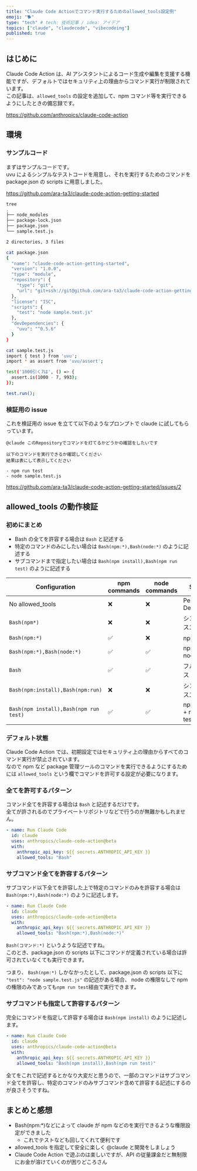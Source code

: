 ```yaml
---
title: "Claude Code Actionでコマンド実行するためのallowed_tools設定例"
emoji: "🐕"
type: "tech" # tech: 技術記事 / idea: アイデア
topics: ["claude", "claudecode", "vibecodeing"]
published: true
---
```


## はじめに

Claude Code Action は、AI アシスタントによるコード生成や編集を支援する機能ですが、デフォルトではセキュリティ上の理由からコマンド実行が制限されています。  
この記事は、`allowed_tools` の設定を追加して、npm コマンド等を実行できるようにしたときの備忘録です。

https://github.com/anthropics/claude-code-action

## 環境

### サンプルコード

まずはサンプルコードです。  
uvu によるシンプルなテストコードを用意し、それを実行するためのコマンドを package.json の scripts に用意しました。

https://github.com/ara-ta3/claude-code-action-getting-started

```bash
tree
.
├── node_modules
├── package-lock.json
├── package.json
└── sample.test.js

2 directories, 3 files

cat package.json
{
  "name": "claude-code-action-getting-started",
  "version": "1.0.0",
  "type": "module",
  "repository": {
    "type": "git",
    "url": "git+ssh://git@github.com/ara-ta3/claude-code-action-getting-started.git"
  },
  "license": "ISC",
  "scripts": {
    "test": "node sample.test.js"
  },
  "devDependencies": {
    "uvu": "^0.5.6"
  }
}

cat sample.test.js
import { test } from 'uvu';
import * as assert from 'uvu/assert';

test('1000引く7は', () => {
  assert.is(1000 - 7, 993);
});

test.run();
```

### 検証用の issue

これを検証用の issue を立てて以下のようなプロンプトで claude に試してもらっています。

```
@claude このRepositoryでコマンドを打てるかどうかの確認をしたいです

以下のコマンドを実行できるか確認してください
結果は表にして表示してください

- npm run test
- node sample.test.js
```

https://github.com/ara-ta3/claude-code-action-getting-started/issues/2

## allowed_tools の動作検証

### 初めにまとめ

- Bash の全てを許容する場合は `Bash` と記述する
- 特定のコマンドのみにしたい場合は `Bash(npm:*),Bash(node:*)` のように記述する
- サブコマンドまで指定したい場合は `Bash(npm install),Bash(npm run test)` のように記述する

| Configuration                          | npm commands | node commands | Status                     |
| -------------------------------------- | ------------ | ------------- | -------------------------- |
| No allowed_tools                       | ❌           | ❌            | Permission Denied          |
| `Bash(npm*)`                           | ❌           | ❌            | シンタックスエラー         |
| `Bash(npm:*)`                          | ✅           | ❌            | npm のみ                   |
| `Bash(npm:*),Bash(node:*)`             | ✅           | ✅            | npm + node                 |
| `Bash`                                 | ✅           | ✅            | フルアクセス               |
| `Bash(npm:install),Bash(npm:run)`      | ❌           | ❌            | シンタックスエラー         |
| `Bash(npm install),Bash(npm run test)` | ✅           | ✅            | npm install + npm run test |

### デフォルト状態

Claude Code Action では、初期設定ではセキュリティ上の理由からすべてのコマンド実行が禁止されています。  
なので npm など package 管理ツールのコマンドを実行できるようにするためには `allowed_tools` という欄でコマンドを許可する設定が必要になります。

### 全てを許可するパターン

コマンド全てを許容する場合は `Bash` と記述するだけです。  
全てが許されるのでプライベートリポジトリなどで行うのが無難かもしれません。

```yaml
- name: Run Claude Code
  id: claude
  uses: anthropics/claude-code-action@beta
  with:
    anthropic_api_key: ${{ secrets.ANTHROPIC_API_KEY }}
    allowed_tools: "Bash"
```

### サブコマンド全てを許容するパターン

サブコマンド以下全てを許容した上で特定のコマンドのみを許容する場合は `Bash(npm:*),Bash(node:*)` のように記述します。

```yaml
- name: Run Claude Code
  id: claude
  uses: anthropics/claude-code-action@beta
  with:
    anthropic_api_key: ${{ secrets.ANTHROPIC_API_KEY }}
    allowed_tools: "Bash(npm:*),Bash(node:*)"
```

`Bash(コマンド:*)` というような記述ですね。  
このとき、package.json の scripts 以下にコマンドが定義されている場合は許可されていなくても実行できます。

つまり、 `Bash(npm:*)` しかなかったとして、package.json の scripts 以下に `"test": "node sample.test.js"` の記述がある場合、 node の権限なしで npm の権限のみであっても`npm run test`経由で実行できます。

### サブコマンドも指定して許容するパターン

完全にコマンドを指定して許容する場合は `Bash(npm install)` のように記述します。

```yaml
- name: Run Claude Code
  id: claude
  uses: anthropics/claude-code-action@beta
  with:
    anthropic_api_key: ${{ secrets.ANTHROPIC_API_KEY }}
    allowed_tools: "Bash(npm install),Bash(npm run test)"
```

全てをこれで記述するとかなり大変だと思うので、一部のコマンドはサブコマンド全てを許容し、特定のコマンドのみサブコマンド含めて許容する記述にするのが良さそうですね。

## まとめと感想

- Bash(npm:\*)などによって claude が npm などのを実行できるような権限設定ができました
  - これでテストなども回してくれて便利です
- allowed_tools を指定して安全に楽しく @claude と開発をしましょう
- Claude Code Action で遊ぶのは楽しいですが、API の従量課金だと無制限にお金が溶けていくのが困りどころさん
